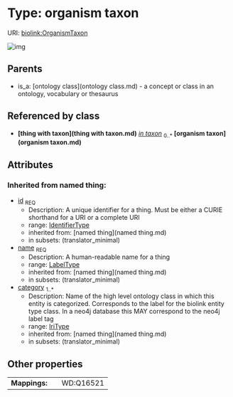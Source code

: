 
# Type: organism taxon




URI: [biolink:OrganismTaxon](https://w3id.org/biolink/vocab/OrganismTaxon)


![img](http://yuml.me/diagram/nofunky;dir:TB/class/\[ThingWithTaxon]-%20in%20taxon%200..*>\[OrganismTaxon|id(i):identifier_type;name(i):label_type;category(i):iri_type%20%2B],%20\[OntologyClass]^-\[OrganismTaxon])

## Parents

 *  is_a: [ontology class](ontology class.md) - a concept or class in an ontology, vocabulary or thesaurus

## Referenced by class

 *  **[thing with taxon](thing with taxon.md)** *[in taxon](in_taxon.md)*  <sub>0..*</sub>  **[organism taxon](organism taxon.md)**

## Attributes


### Inherited from named thing:

 * [id](id.md)  <sub>REQ</sub>
    * Description: A unique identifier for a thing. Must be either a CURIE shorthand for a URI or a complete URI
    * range: [IdentifierType](type/IdentifierType.md)
    * inherited from: [named thing](named thing.md)
    * in subsets: (translator_minimal)
 * [name](name.md)  <sub>REQ</sub>
    * Description: A human-readable name for a thing
    * range: [LabelType](type/LabelType.md)
    * inherited from: [named thing](named thing.md)
    * in subsets: (translator_minimal)
 * [category](category.md)  <sub>1..*</sub>
    * Description: Name of the high level ontology class in which this entity is categorized. Corresponds to the label for the biolink entity type class. In a neo4j database this MAY correspond to the neo4j label tag
    * range: [IriType](type/IriType.md)
    * inherited from: [named thing](named thing.md)
    * in subsets: (translator_minimal)

## Other properties

|  |  |  |
| --- | --- | --- |
| **Mappings:** | | WD:Q16521 |

